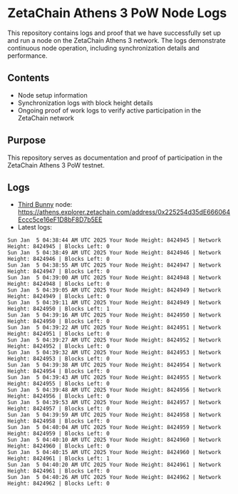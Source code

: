 # ZetaChain Athens 3 PoW Node Logs
This repository contains logs and proof that we have successfully set up and run a node on the ZetaChain Athens 3 network. The logs demonstrate continuous node operation, including synchronization details and performance.

## Contents
- Node setup information
- Synchronization logs with block height details
- Ongoing proof of work logs to verify active participation in the ZetaChain network

## Purpose
This repository serves as documentation and proof of participation in the ZetaChain Athens 3 PoW testnet.

## Logs

- [Third Bunny](https://thirdbunny.xyz/) node: https://athens.explorer.zetachain.com/address/0x225254d35dE666064Eccc5ce16eF1D8bF8D7b5EE
- Latest logs:
```
Sun Jan  5 04:38:44 AM UTC 2025 Your Node Height: 8424945 | Network Height: 8424945 | Blocks Left: 0
Sun Jan  5 04:38:49 AM UTC 2025 Your Node Height: 8424946 | Network Height: 8424946 | Blocks Left: 0
Sun Jan  5 04:38:55 AM UTC 2025 Your Node Height: 8424947 | Network Height: 8424947 | Blocks Left: 0
Sun Jan  5 04:39:00 AM UTC 2025 Your Node Height: 8424948 | Network Height: 8424948 | Blocks Left: 0
Sun Jan  5 04:39:05 AM UTC 2025 Your Node Height: 8424949 | Network Height: 8424949 | Blocks Left: 0
Sun Jan  5 04:39:11 AM UTC 2025 Your Node Height: 8424949 | Network Height: 8424950 | Blocks Left: 1
Sun Jan  5 04:39:16 AM UTC 2025 Your Node Height: 8424950 | Network Height: 8424950 | Blocks Left: 0
Sun Jan  5 04:39:22 AM UTC 2025 Your Node Height: 8424951 | Network Height: 8424951 | Blocks Left: 0
Sun Jan  5 04:39:27 AM UTC 2025 Your Node Height: 8424952 | Network Height: 8424952 | Blocks Left: 0
Sun Jan  5 04:39:32 AM UTC 2025 Your Node Height: 8424953 | Network Height: 8424953 | Blocks Left: 0
Sun Jan  5 04:39:38 AM UTC 2025 Your Node Height: 8424954 | Network Height: 8424954 | Blocks Left: 0
Sun Jan  5 04:39:43 AM UTC 2025 Your Node Height: 8424955 | Network Height: 8424955 | Blocks Left: 0
Sun Jan  5 04:39:48 AM UTC 2025 Your Node Height: 8424956 | Network Height: 8424956 | Blocks Left: 0
Sun Jan  5 04:39:53 AM UTC 2025 Your Node Height: 8424957 | Network Height: 8424957 | Blocks Left: 0
Sun Jan  5 04:39:59 AM UTC 2025 Your Node Height: 8424958 | Network Height: 8424958 | Blocks Left: 0
Sun Jan  5 04:40:04 AM UTC 2025 Your Node Height: 8424959 | Network Height: 8424959 | Blocks Left: 0
Sun Jan  5 04:40:10 AM UTC 2025 Your Node Height: 8424960 | Network Height: 8424960 | Blocks Left: 0
Sun Jan  5 04:40:15 AM UTC 2025 Your Node Height: 8424960 | Network Height: 8424961 | Blocks Left: 1
Sun Jan  5 04:40:20 AM UTC 2025 Your Node Height: 8424961 | Network Height: 8424961 | Blocks Left: 0
Sun Jan  5 04:40:26 AM UTC 2025 Your Node Height: 8424962 | Network Height: 8424962 | Blocks Left: 0
```
